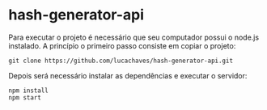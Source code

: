 # hash-generator-api

Para executar o projeto é necessário que seu computador possui o node.js instalado. A princípio o primeiro passo consiste em copiar o projeto:

```
git clone https://github.com/lucachaves/hash-generator-api.git
```

Depois será necessário instalar as dependências e executar o servidor:

```
npm install
npm start
```
